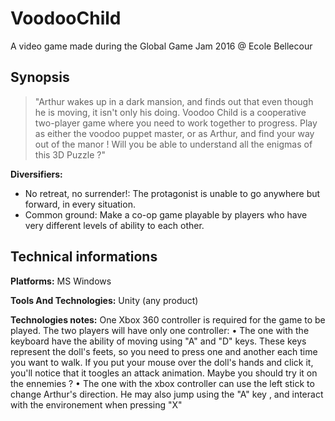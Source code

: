 # VoodooChild
A video game made during the Global Game Jam 2016 @ Ecole Bellecour

## Synopsis
>"Arthur wakes up in a dark mansion, and finds out that even though he is moving, it isn't only his doing. Voodoo Child is a cooperative two-player game where you need to work together to progress. Play as either the voodoo puppet master, or as Arthur, and find your way out of the manor ! Will you be able to understand all the enigmas of this 3D Puzzle ?"

**Diversifiers:**

- No retreat, no surrender!: The protagonist is unable to go anywhere but forward, in every situation.
- Common ground: Make a co-op game playable by players who have very different levels of ability to each other.

## Technical informations

**Platforms:**
MS Windows

**Tools And Technologies:** 
Unity (any product)

**Technologies notes:**
One Xbox 360 controller is required for the game to be played. The two players will have only one controller: • The one with the keyboard have the ability of moving using "A" and "D" keys. These keys represent the doll's feets, so you need to press one and another each time you want to walk. If you put your mouse over the doll's hands and click it, you'll notice that it toogles an attack animation. Maybe you should try it on the ennemies ? • The one with the xbox controller can use the left stick to change Arthur's direction. He may also jump using the "A" key , and interact with the environement when pressing "X"
